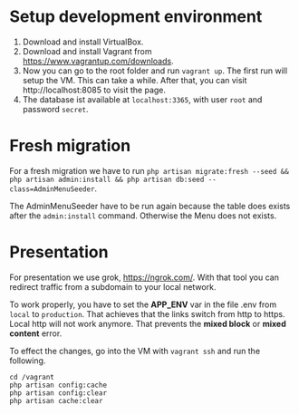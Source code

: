 # Setup development environment

1. Download and install VirtualBox.
1. Download and install Vagrant from https://www.vagrantup.com/downloads.
1. Now you can go to the root folder and run `vagrant up`.
    The first run will setup the VM. This can take a while. After that,
    you can visit http://localhost:8085 to visit the page.
1. The database ist available at `localhost:3365`, with user `root` and password `secret`.

# Fresh migration

For a fresh migration we have to run `php artisan migrate:fresh --seed && php artisan admin:install && php artisan db:seed --class=AdminMenuSeeder`.

The AdminMenuSeeder have to be run again because the table does exists after the `admin:install` command. Otherwise the Menu does not exists.

# Presentation

For presentation we use grok, https://ngrok.com/. With that tool you can redirect traffic from a subdomain to your local network.

To work properly, you have to set the **APP_ENV** var in the file .env from `local` to `production`. That achieves that the links switch from http to https. Local http will not work anymore. That prevents the **mixed block** or **mixed content** error.

To effect the changes, go into the VM with `vagrant ssh` and run the following.

```
cd /vagrant
php artisan config:cache
php artisan config:clear
php artisan cache:clear
```
